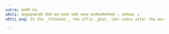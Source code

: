 ```yaml
---
sutra: छन्दसि घस्
vRtti: ऋतुशब्दाच्छन्दसि विषये घस् प्रत्ययो भवति तदस्य प्राप्तमित्यस्मिन्विषये । अणोपवादः ॥
vRtti_eng: In the _Chhandas_, the affix _ghas_ (इय) comes after the word ऋतु in the same sense of 'season has come for it'.

---
```

